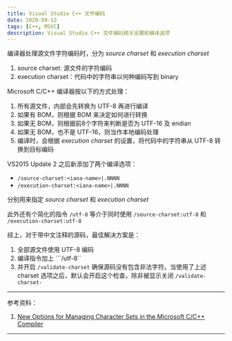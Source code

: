 ```yaml
---
title: Visual Studio C++ 文件编码
date: 2020-09-13
tags: [C++, MSVC]
description: Visual Studio C++ 文件编码相关设置和编译选项
---
```


编译器处理源文件字符编码时，分为 *source charset* 和 *execution charset*
1. source charset: 源文件的字符编码
2. execution charset：代码中的字符串以何种编码写到 binary

Microsoft C/C++ 编译器按以下的方式处理：
1. 所有源文件，内部会先转换为 UTF-8 再进行编译
2. 如果有 BOM，则根据 BOM 来决定如何进行转换
3. 如果无 BOM，则根据前8个字符来判断是否为 UTF-16 及 endian
4. 如果无 BOM，也不是 UTF-16，则当作本地编码处理
5. 编译时，会根据 *execution charset* 的设置，将代码中的字符串从 UTF-8 转换到目标编码

VS2015 Update 2 之后新添加了两个编译选项：

- ```/source-charset:<iana-name>|.NNNN``` 
- ```/execution-charset:<iana-name>|.NNNN```

分别用来指定 *source charset* 和 *execution charset*

此外还有个简化的指令 ```/utf-8``` 等介于同时使用 ```/source-charset:utf-8``` 和 ```/execution-charset:utf-8```

综上，对于带中文注释的源码，最佳解决方案是：
1. 全部源文件使用 UTF-8 编码
2. 编译指令加上 ```/utf-8``
3. 并开启 ```/validate-charset``` 确保源码没有包含非法字符。当使用了上述 charset 选项之后，默认会开启这个检查，除非被显示关闭 ```/validate-charset-```

---
参考资料：
1. [New Options for Managing Character Sets in the Microsoft C/C++ Compiler](https://devblogs.microsoft.com/cppblog/new-options-for-managing-character-sets-in-the-microsoft-cc-compiler/)

---
